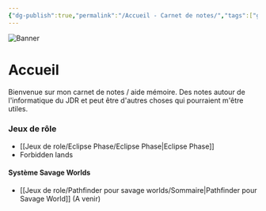 ```yaml
---
{"dg-publish":true,"permalink":"/Accueil - Carnet de notes/","tags":["gardenEntry"]}
---
```



![Banner](/img/user/Assets/Bannières/computer.jpg)
# Accueil
Bienvenue sur mon carnet de notes / aide mémoire. Des notes autour de l'informatique du JDR et peut être d'autres choses qui pourraient m'être utiles.

### Jeux de rôle
 - [[Jeux de role/Eclipse Phase/Eclipse Phase\|Eclipse Phase]]
 - Forbidden lands
#### Système Savage Worlds
 - [[Jeux de role/Pathfinder pour savage worlds/Sommaire\|Pathfinder pour Savage World]] (A venir)